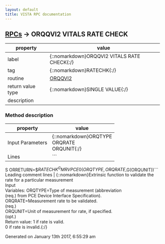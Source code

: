 ```yaml
---
layout: default
title: VISTA RPC documentation
---
```




## [RPCs](TableOfContent.md) &#8594; ORQQVI2 VITALS RATE CHECK 

 property | value 
--- | --- 
 label | {::nomarkdown}ORQQVI2 VITALS RATE CHECK{:/}
 tag | {::nomarkdown}RATECHK{:/}
 routine | [ORQQVI2](http://code.osehra.org/dox/Routine_ORQQVI2_source.html)
 return value type | {::nomarkdown}SINGLE VALUE{:/}
 description | 


### Method description

 property | value 
 --- | --- 
 Input Parameters | {::nomarkdown}ORQTYPE<br/>ORQRATE<br/>ORQUNIT{:/}
 Lines | ```
 S ORRETURN=$$RATECHK^GMRVPCE0(ORQTYPE,ORQRATE,$G(ORQUNIT))```
 Leading comment lines | {::nomarkdown}Extrinsic function to validate the<br/>rate for a particular measurement<br/>Input<br/>Variables:  ORQTYPE=Type of measurement (abbreviation<br/>(req.)  from PCE Device Interface Specification).<br/>ORQRATE=Measurement rate to be validated.<br/>(req.)<br/>ORQUNIT=Unit of measurement for rate, if specified.<br/>(opt.)<br/>Return value:  1 if rate is valid.<br/>0 if rate is invalid.{:/}




 Generated on January 13th 2017, 6:55:29 am